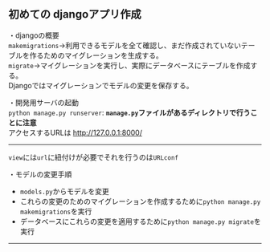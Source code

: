 初めての djangoアプリ作成
---

・djangoの概要  
`makemigrations`→利用できるモデルを全て確認し、まだ作成されていないテーブルを作るためのマイグレーションを生成する。  
`migrate`→マイグレーションを実行し、実際にデータベースにテーブルを作成する。  
Djangoではマイグレーションでモデルの変更を保存する。  

・開発用サーバの起動  
`python manage.py runserver`: **`manage.py`ファイルがあるディレクトリで行うことに注意**  
アクセスするURLは [http://127.0.0.1:8000/ ](http://127.0.0.1:8000/ )

---

`view`には`url`に紐付けが必要でそれを行うのは`URLconf`

・モデルの変更手順  
 - `models.py`からモデルを変更
 - これらの変更のためのマイグレーションを作成するために`python manage.py makemigrations`を実行
 - データベースにこれらの変更を適用するために`python manage.py migrate`を実行

---
